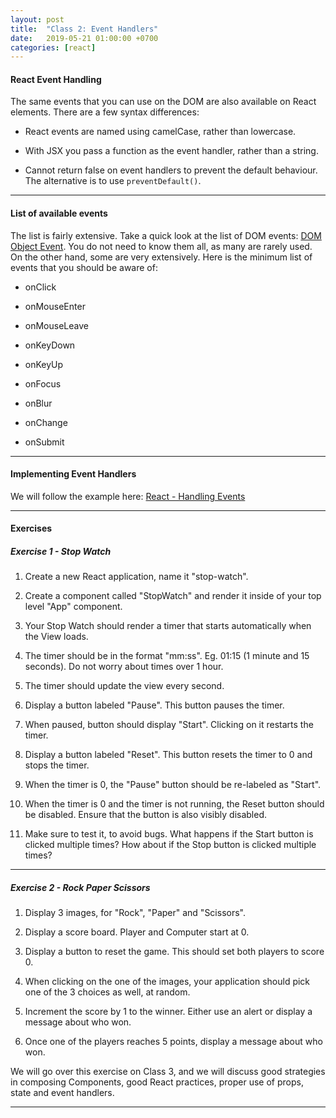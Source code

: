 ```yaml
---
layout: post
title:  "Class 2: Event Handlers"
date:   2019-05-21 01:00:00 +0700
categories: [react]
---
```


#### React Event Handling

The same events that you can use on the DOM are also available on React elements.
There are a few syntax differences:

- React events are named using camelCase, rather than lowercase.

- With JSX you pass a function as the event handler, rather than a string.

- Cannot return false on event handlers to prevent the default behaviour. The alternative is to use `preventDefault()`.

---

#### List of available events

The list is fairly extensive. Take a quick look at the list of DOM events: [DOM Object Event](https://www.w3schools.com/jsref/dom_obj_event.asp). You do not need to know them all, as many are rarely used. On the other hand, some are very extensively. Here is the minimum list of events that you should be aware of:

- onClick

- onMouseEnter

- onMouseLeave

- onKeyDown

- onKeyUp

- onFocus

- onBlur

- onChange

- onSubmit

---

#### Implementing Event Handlers

We will follow the example here:
[React - Handling Events](https://reactjs.org/docs/handling-events.html)

---

#### Exercises

##### Exercise 1 - Stop Watch

1. Create a new React application, name it "stop-watch".

1. Create a component called "StopWatch" and render it inside of your top level "App" component.

1. Your Stop Watch should render a timer that starts automatically when the View loads.

1. The timer should be in the format "mm:ss". Eg. 01:15 (1 minute and 15 seconds). Do not worry about times over 1 hour.

1. The timer should update the view every second.

1. Display a button labeled "Pause". This button pauses the timer.

1. When paused, button should display "Start". Clicking on it restarts the timer.

1. Display a button labeled "Reset". This button resets the timer to 0 and stops the timer.

1. When the timer is 0, the "Pause" button should be re-labeled as "Start".

1. When the timer is 0 and the timer is not running, the Reset button should be disabled. Ensure that the button is also visibly disabled.

1. Make sure to test it, to avoid bugs. What happens if the Start button is clicked multiple times? How about if the Stop button is clicked multiple times?

---

##### Exercise 2 - Rock Paper Scissors

1. Display 3 images, for "Rock", "Paper" and "Scissors".

1. Display a score board. Player and Computer start at 0.

1. Display a button to reset the game. This should set both players to score 0.

1. When clicking on the one of the images, your application should pick one of the 3 choices as well, at random.

1. Increment the score by 1 to the winner. Either use an alert or display a message about who won.

1. Once one of the players reaches 5 points, display a message about who won.

We will go over this exercise on Class 3, and we will discuss good strategies in composing Components, good React practices, proper use of props, state and event handlers.

---
